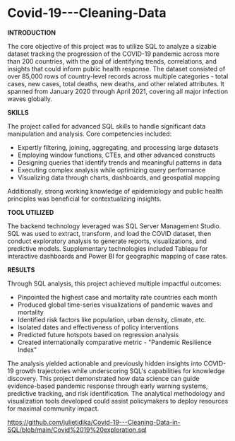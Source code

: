 # Covid-19---Cleaning-Data  

**INTRODUCTION**

The core objective of this project was to utilize SQL to analyze a sizable dataset tracking the progression of the COVID-19 pandemic across more than 200 countries, 
with the goal of identifying trends, correlations, and insights that could inform public health response.
The dataset consisted of over 85,000 rows of country-level records across multiple categories - total cases, new cases, total deaths, new deaths, and other related attributes.
It spanned from January 2020 through April 2021, covering all major infection waves globally.


**SKILLS**

The project called for advanced SQL skills to handle significant data manipulation and analysis. Core competencies included:
- Expertly filtering, joining, aggregating, and processing large datasets
- Employing window functions, CTEs, and other advanced constructs 
- Designing queries that identify trends and meaningful patterns in data
- Executing complex analysis while optimizing query performance 
- Visualizing data through charts, dashboards, and geospatial mapping

Additionally, strong working knowledge of epidemiology and public health principles was beneficial for contextualizing insights. 

**TOOL UTILIZED**

The backend technology leveraged was SQL Server Management Studio. SQL was used to extract, transform, and load the COVID dataset, then conduct exploratory analysis to generate reports, visualizations, and predictive models. Supplementary technologies included Tableau for interactive dashboards and Power BI for geographic mapping of case rates.

**RESULTS** 

Through SQL analysis, this project achieved multiple impactful outcomes:

- Pinpointed the highest case and mortality rate countries each month 
- Produced global time-series visualizations of pandemic waves and mortality
- Identified risk factors like population, urban density, climate, etc.
- Isolated dates and effectiveness of policy interventions  
- Predicted future hotspots based on regression analysis
- Created internationally comparative metric - "Pandemic Resilience Index" 

The analysis yielded actionable and previously hidden insights into COVID-19 growth trajectories while underscoring SQL's capabilities for knowledge discovery. This project demonstrated how data science can guide evidence-based pandemic response through early warning systems, predictive tracking, and risk identification. The analytical methodology and visualization tools developed could assist policymakers to deploy resources for maximal community impact.

https://github.com/julietidika/Covid-19---Cleaning-Data-in-SQL/blob/main/Covid%2019%20exploration.sql

